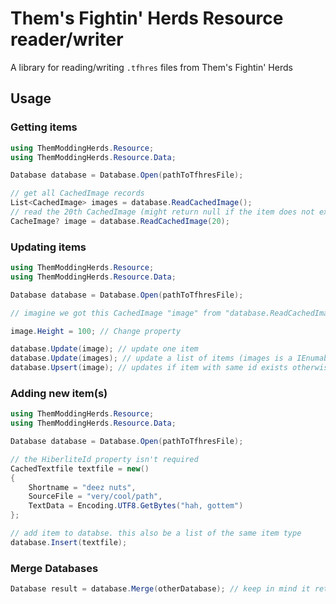 # Them's Fightin' Herds Resource reader/writer

A library for reading/writing `.tfhres` files from Them's Fightin' Herds

## Usage

### Getting items

```c#
using ThemModdingHerds.Resource;
using ThemModdingHerds.Resource.Data;

Database database = Database.Open(pathToTfhresFile);

// get all CachedImage records
List<CachedImage> images = database.ReadCachedImage();
// read the 20th CachedImage (might return null if the item does not exist)
CacheImage? image = database.ReadCachedImage(20);
```

### Updating items

```c#
using ThemModdingHerds.Resource;
using ThemModdingHerds.Resource.Data;

Database database = Database.Open(pathToTfhresFile);

// imagine we got this CachedImage "image" from "database.ReadCachedImage(long)" and it's not null

image.Height = 100; // Change property

database.Update(image); // update one item
database.Update(images); // update a list of items (images is a IEnumable)
database.Upsert(image); // updates if item with same id exists otherwise adds the item
```

### Adding new item(s)

```c#
using ThemModdingHerds.Resource;
using ThemModdingHerds.Resource.Data;

Database database = Database.Open(pathToTfhresFile);

// the HiberliteId property isn't required
CachedTextfile textfile = new()
{
    Shortname = "deez nuts",
    SourceFile = "very/cool/path",
    TextData = Encoding.UTF8.GetBytes("hah, gottem")
};

// add item to databse. this also be a list of the same item type
database.Insert(textfile);
```

### Merge Databases

```c#
Database result = database.Merge(otherDatabase); // keep in mind it returns a new database, it does not modify the variable
```
